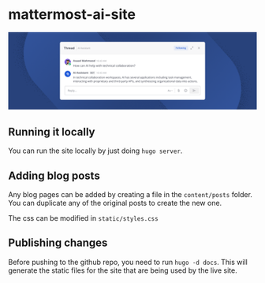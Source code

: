# mattermost-ai-site
![mattermist ai](./banner.png "Mattermost AI Preview")

## Running it locally
You can run the site locally by just doing `hugo server`.

## Adding blog posts
Any blog pages can be added by creating a file in the `content/posts` folder.
You can duplicate any of the original posts to create the new one.

The css can be modified in `static/styles.css`

## Publishing changes
Before pushing to the github repo, you need to run `hugo -d docs`. This will generate the static files for the site that are being used by the live site.
